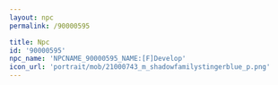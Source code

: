 ```yaml
---
layout: npc
permalink: /90000595

title: Npc
id: '90000595'
npc_name: 'NPCNAME_90000595_NAME:[F]Develop'
icon_url: 'portrait/mob/21000743_m_shadowfamilystingerblue_p.png'
---
```

